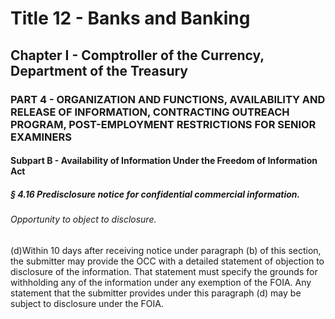 
# Title 12 - Banks and Banking
## Chapter I - Comptroller of the Currency, Department of the Treasury
### PART 4 - ORGANIZATION AND FUNCTIONS, AVAILABILITY AND RELEASE OF INFORMATION, CONTRACTING OUTREACH PROGRAM, POST-EMPLOYMENT RESTRICTIONS FOR SENIOR EXAMINERS
#### Subpart B - Availability of Information Under the Freedom of Information Act
##### § 4.16 Predisclosure notice for confidential commercial information.
###### Opportunity to object to disclosure.

(d)Within 10 days after receiving notice under paragraph (b) of this section, the submitter may provide the OCC with a detailed statement of objection to disclosure of the information. That statement must specify the grounds for withholding any of the information under any exemption of the FOIA. Any statement that the submitter provides under this paragraph (d) may be subject to disclosure under the FOIA.
